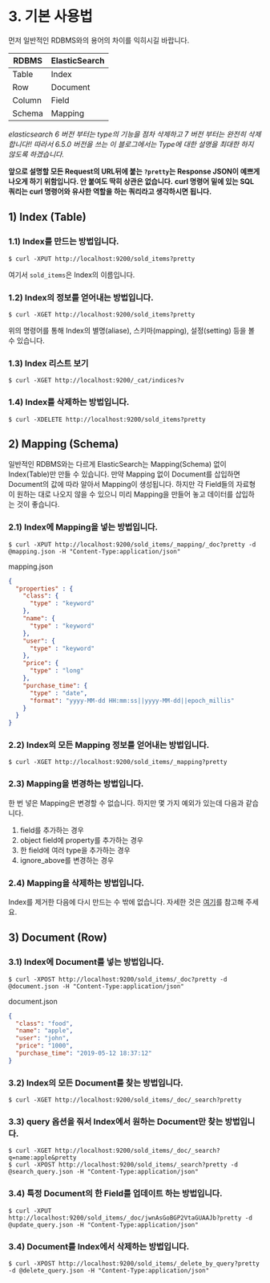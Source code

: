 

# 3. 기본 사용법

먼저 일반적인 RDBMS와의 용어의 차이를 익히시길 바랍니다.

RDBMS | ElasticSearch
------|--------------
Table | Index
Row | Document
Column | Field
Schema | Mapping

*elasticsearch 6 버전 부터는 type의 기능을 점차 삭제하고 7 버전 부터는 완전히 삭제합니다!! 따라서 6.5.0 버전을 쓰는 이 블로그에서는 Type에 대한 설명을 최대한 하지 않도록 하겠습니다.*

**앞으로 설명할 모든 Request의 URL뒤에 붙는 `?pretty`는 Response JSON이 예쁘게 나오게 하기 위함입니다. 안 붙여도 딱히 상관은 없습니다.**
**curl 명령어 밑에 있는 SQL 쿼리는 curl 명령어와 유사한 역할을 하는 쿼리라고 생각하시면 됩니다.**

## 1) Index (Table)

### 1.1) Index를 만드는 방법입니다.

```shell
$ curl -XPUT http://localhost:9200/sold_items?pretty
```

여기서 `sold_items`은 Index의 이름입니다.

### 1.2) Index의 정보를 얻어내는 방법입니다.

```shell
$ curl -XGET http://localhost:9200/sold_items?pretty
```

위의 명령어를 통해 Index의 별명(aliase), 스키마(mapping), 설정(setting) 등을 볼 수 있습니다.

### 1.3) Index 리스트 보기

```shell
$ curl -XGET http://localhost:9200/_cat/indices?v
```

### 1.4) Index를 삭제하는 방법입니다.

```shell
$ curl -XDELETE http://localhost:9200/sold_items?pretty
```

## 2) Mapping (Schema)

일반적인 RDBMS와는 다르게 ElasticSearch는 Mapping(Schema) 없이 Index(Table)만 만들 수 있습니다.
만약 Mapping 없이 Document를 삽입하면 Document의 값에 따라 알아서 Mapping이 생성됩니다.
하지만 각 Field들의 자료형이 원하는 대로 나오지 않을 수 있으니 미리 Mapping을 만들어 놓고 데이터를 삽입하는 것이 좋습니다.

### 2.1) Index에 Mapping을 넣는 방법입니다.

```shell
$ curl -XPUT http://localhost:9200/sold_items/_mapping/_doc?pretty -d @mapping.json -H "Content-Type:application/json"
```

mapping.json
```json
{
  "properties" : {
    "class": {
      "type" : "keyword"
    },
    "name": {
      "type" : "keyword"
    },
    "user": {
      "type" : "keyword"
    },
    "price": {
      "type" : "long"
    },
    "purchase_time": {
      "type" : "date",
      "format": "yyyy-MM-dd HH:mm:ss||yyyy-MM-dd||epoch_millis"
    }
  }
}
```

### 2.2) Index의 모든 Mapping 정보를 얻어내는 방법입니다.

```shell
$ curl -XGET http://localhost:9200/sold_items/_mapping?pretty
```

### 2.3) Mapping을 변경하는 방법입니다.

한 번 넣은 Mapping은 변경할 수 없습니다.
하지만 몇 가지 예외가 있는데 다음과 같습니다.

1. field를 추가하는 경우
2. object field에 property를 추가하는 경우
3. 한 field에 여러 type을 추가하는 경우
4. ignore_above를 변경하는 경우

### 2.4) Mapping을 삭제하는 방법입니다.

Index를 제거한 다음에 다시 만드는 수 밖에 없습니다.
자세한 것은 [여기](https://www.elastic.co/guide/en/elasticsearch/reference/6.4/indices-delete-mapping.html)를 참고해 주세요.

## 3) Document (Row)

### 3.1) Index에 Document를 넣는 방법입니다.

```shell
$ curl -XPOST http://localhost:9200/sold_items/_doc?pretty -d @document.json -H "Content-Type:application/json"
```

document.json
```json
{
  "class": "food",
  "name": "apple",
  "user": "john",
  "price": "1000",
  "purchase_time": "2019-05-12 18:37:12"
}
```

### 3.2) Index의 모든 Document를 찾는 방법입니다.

```shell
$ curl -XGET http://localhost:9200/sold_items/_doc/_search?pretty
```

### 3.3) query 옵션을 줘서 Index에서 원하는 Document만 찾는 방법입니다.

```shell
$ curl -XGET http://localhost:9200/sold_items/_doc/_search?q=name:apple&pretty
$ curl -XPOST http://localhost:9200/sold_items/_search?pretty -d @search_query.json -H "Content-Type:application/json"
```

### 3.4) 특정 Document의 한 Field를 업데이트 하는 방법입니다.

```shell
$ curl -XPUT http://localhost:9200/sold_items/_doc/jwnAsGoBGP2VtaGUAAJb?pretty -d @update_query.json -H "Content-Type:application/json"
```

### 3.4) Document를 Index에서 삭제하는 방법입니다.

```shell
$ curl -XPOST http://localhost:9200/sold_items/_delete_by_query?pretty -d @delete_query.json -H "Content-Type:application/json"
```